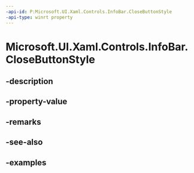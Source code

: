 ```yaml
---
-api-id: P:Microsoft.UI.Xaml.Controls.InfoBar.CloseButtonStyle
-api-type: winrt property
---
```


# Microsoft.UI.Xaml.Controls.InfoBar.CloseButtonStyle

<!--
public Windows.UI.Xaml.Style CloseButtonStyle { get; set; }
-->


## -description

## -property-value

## -remarks

## -see-also

## -examples


